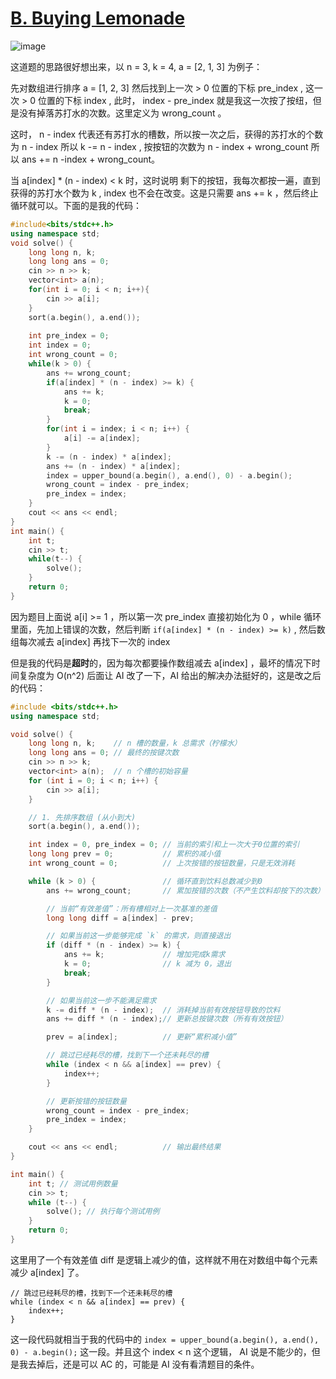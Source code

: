 # [B. Buying Lemonade](https://codeforces.com/problemset/problem/2024/B)

![image](https://github.com/user-attachments/assets/b4877381-d1d2-4a3b-8476-e8faf32599bd)

这道题的思路很好想出来，以 n = 3, k = 4, a = [2, 1, 3] 为例子：

先对数组进行排序 a = [1, 2, 3] 然后找到上一次 > 0 位置的下标 pre_index , 这一次 > 0 位置的下标 index , 此时， index - pre_index 就是我这一次按了按纽，但是没有掉落苏打水的次数。这里定义为 wrong_count 。

这时， n - index 代表还有苏打水的槽数，所以按一次之后，获得的苏打水的个数为 n - index 所以 k -= n - index , 按按钮的次数为 n - index + wrong_count 所以 ans += n -index + wrong_count。

当 a[index] * (n - index) < k 时，这时说明 剩下的按钮，我每次都按一遍，直到获得的苏打水个数为 k , index 也不会在改变。这是只需要 ans += k ，然后终止循环就可以。下面的是我的代码：

```cpp
#include<bits/stdc++.h>
using namespace std;
void solve() {
    long long n, k;
    long long ans = 0;
    cin >> n >> k;
    vector<int> a(n);
    for(int i = 0; i < n; i++){
        cin >> a[i];
    }
    sort(a.begin(), a.end());
    
    int pre_index = 0;
    int index = 0;
    int wrong_count = 0;
    while(k > 0) {
        ans += wrong_count;
        if(a[index] * (n - index) >= k) {
            ans += k;
            k = 0;
            break;
        }
        for(int i = index; i < n; i++) {
            a[i] -= a[index];
        }
        k -= (n - index) * a[index];
        ans += (n - index) * a[index];
        index = upper_bound(a.begin(), a.end(), 0) - a.begin();
        wrong_count = index - pre_index;
        pre_index = index;
    }
    cout << ans << endl;
}
int main() {
    int t;
    cin >> t;
    while(t--) {
        solve();
    }
    return 0;
}
```
因为题目上面说 a[i] >= 1 ，所以第一次 pre_index 直接初始化为 0 ，while 循环里面，先加上错误的次数，然后判断 ` if(a[index] * (n - index) >= k) ` , 然后数组每次减去 a[index] 再找下一次的 index 

但是我的代码是**超时**的，因为每次都要操作数组减去 a[index] ，最坏的情况下时间复杂度为 O(n^2) 后面让 AI 改了一下，AI 给出的解决办法挺好的，这是改之后的代码：
```cpp
#include <bits/stdc++.h>
using namespace std;

void solve() {
    long long n, k;    // n 槽的数量，k 总需求（柠檬水）
    long long ans = 0; // 最终的按键次数
    cin >> n >> k;
    vector<int> a(n);  // n 个槽的初始容量
    for (int i = 0; i < n; i++) {
        cin >> a[i];
    }

    // 1. 先排序数组 (从小到大)
    sort(a.begin(), a.end());

    int index = 0, pre_index = 0; // 当前的索引和上一次大于0位置的索引
    long long prev = 0;           // 累积的减小值
    int wrong_count = 0;          // 上次按错的按钮数量，只是无效消耗

    while (k > 0) {               // 循环直到饮料总数减少到0
        ans += wrong_count;       // 累加按错的次数（不产生饮料却按下的次数）

        // 当前“有效差值”：所有槽相对上一次基准的差值
        long long diff = a[index] - prev;

        // 如果当前这一步能够完成 `k` 的需求，则直接退出
        if (diff * (n - index) >= k) {
            ans += k;             // 增加完成k需求
            k = 0;                // k 减为 0，退出
            break;
        }

        // 如果当前这一步不能满足需求
        k -= diff * (n - index);  // 消耗掉当前有效按钮导致的饮料
        ans += diff * (n - index);// 更新总按键次数（所有有效按钮）

        prev = a[index];          // 更新“累积减小值”

        // 跳过已经耗尽的槽，找到下一个还未耗尽的槽
        while (index < n && a[index] == prev) {
            index++;
        }

        // 更新按错的按钮数量
        wrong_count = index - pre_index;
        pre_index = index;
    }

    cout << ans << endl;          // 输出最终结果
}

int main() {
    int t; // 测试用例数量
    cin >> t;
    while (t--) {
        solve(); // 执行每个测试用例
    }
    return 0;
}
```
这里用了一个有效差值 diff 是逻辑上减少的值，这样就不用在对数组中每个元素减少 a[index] 了。
```
// 跳过已经耗尽的槽，找到下一个还未耗尽的槽
while (index < n && a[index] == prev) {
    index++;
}
```
这一段代码就相当于我的代码中的 ` index = upper_bound(a.begin(), a.end(), 0) - a.begin(); ` 这一段。并且这个 index < n 这个逻辑， AI 说是不能少的，但是我去掉后，还是可以 AC 的，可能是 AI 没有看清题目的条件。
